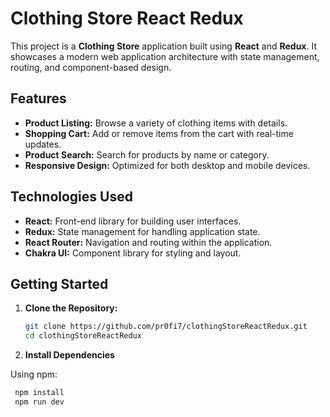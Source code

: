 # Clothing Store React Redux

This project is a **Clothing Store** application built using **React** and **Redux**. It showcases a modern web application architecture with state management, routing, and component-based design.

## Features

- **Product Listing:** Browse a variety of clothing items with details.
- **Shopping Cart:** Add or remove items from the cart with real-time updates.
- **Product Search:** Search for products by name or category.
- **Responsive Design:** Optimized for both desktop and mobile devices.

## Technologies Used

- **React:** Front-end library for building user interfaces.
- **Redux:** State management for handling application state.
- **React Router:** Navigation and routing within the application.
- **Chakra UI:** Component library for styling and layout.

## Getting Started

1. **Clone the Repository:**

   ```bash
   git clone https://github.com/pr0fi7/clothingStoreReactRedux.git
   cd clothingStoreReactRedux
   ```

2. **Install Dependencies**

Using npm:

   ```bash
    npm install
    npm run dev
   ```
